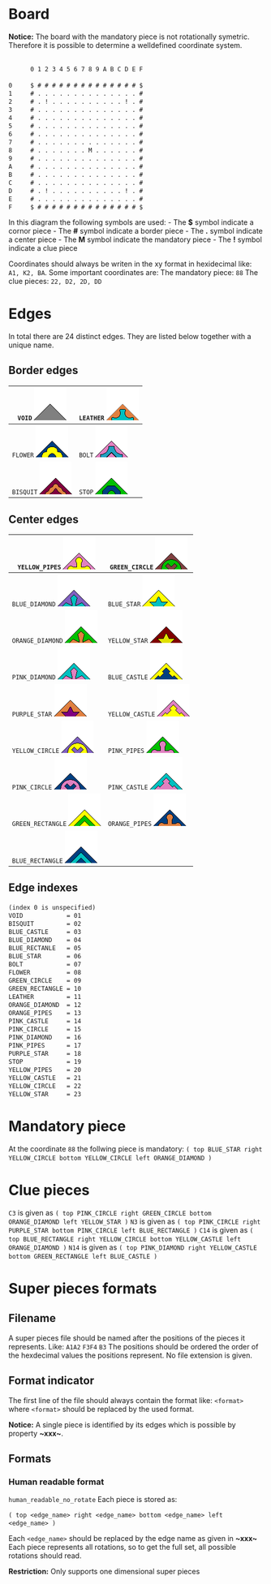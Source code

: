 # Board

**Notice:** The board with the mandatory piece is not rotationally symetric. Therefore it is possible to determine a welldefined  coordinate system.

```

      0 1 2 3 4 5 6 7 8 9 A B C D E F

0     $ # # # # # # # # # # # # # # $
1     # . . . . . . . . . . . . . . #
2     # . ! . . . . . . . . . . ! . #
3     # . . . . . . . . . . . . . . #
4     # . . . . . . . . . . . . . . #
5     # . . . . . . . . . . . . . . #
6     # . . . . . . . . . . . . . . #
7     # . . . . . . . . . . . . . . #
8     # . . . . . . . M . . . . . . #
9     # . . . . . . . . . . . . . . #
A     # . . . . . . . . . . . . . . #
B     # . . . . . . . . . . . . . . #
C     # . . . . . . . . . . . . . . #
D     # . ! . . . . . . . . . . ! . #
E     # . . . . . . . . . . . . . . #
F     $ # # # # # # # # # # # # # # $

```

In this diagram the following symbols are used:
	-  The **$** symbol indicate a cornor piece
	-  The **#** symbol indicate a border piece
	-  The **.** symbol indicate a center piece
	-  The **M** symbol indicate the mandatory piece
	-  The **!** symbol indicate a clue piece

Coordinates should always be writen in the xy format in hexidecimal like: `A1, K2, BA`.
Some important coordinates are:
The mandatory piece: `88`
The clue pieces: `22, D2, 2D, DD`

# Edges
In total there are 24 distinct edges. They are listed below together with a unique name.

## Border edges
| `VOID` ![img](./pieces_images/VOID.bmp)       | `LEATHER` ![img](./pieces_images/LEATHER.bmp) |
| --------------------------------------------- | --------------------------------------------- |
| `FLOWER` ![img](./pieces_images/FLOWER.bmp)   | `BOLT` ![img](./pieces_images/BOLT.bmp)       |
| `BISQUIT` ![img](./pieces_images/BISQUIT.bmp) | `STOP` ![img](./pieces_images/STOP.bmp)       |

## Center edges
| `YELLOW_PIPES` ![img](./pieces_images/YELLOW_PIPES.bmp)       | `GREEN_CIRCLE` ![img](./pieces_images/GREEN_CIRCLE.bmp)   |
| ------------------------------------------------------------- | --------------------------------------------------------- |
| `BLUE_DIAMOND` ![img](./pieces_images/BLUE_DIAMOND.bmp)       | `BLUE_STAR` ![img](./pieces_images/BLUE_STAR.bmp)         |
| `ORANGE_DIAMOND` ![img](./pieces_images/ORANGE_DIAMOND.bmp)   | `YELLOW_STAR` ![img](./pieces_images/YELLOW_STAR.bmp)     |
| `PINK_DIAMOND` ![img](./pieces_images/PINK_DIAMOND.bmp)       | `BLUE_CASTLE` ![img](./pieces_images/BLUE_CASTLE.bmp)     |
| `PURPLE_STAR` ![img](./pieces_images/PURPLE_STAR.bmp)         | `YELLOW_CASTLE` ![img](./pieces_images/YELLOW_CASTLE.bmp) |
| `YELLOW_CIRCLE` ![img](./pieces_images/YELLOW_CIRCLE.bmp)     | `PINK_PIPES` ![img](./pieces_images/PINK_PIPES.bmp)       |
| `PINK_CIRCLE` ![img](./pieces_images/PINK_CIRCLE.bmp)         | `PINK_CASTLE` ![img](./pieces_images/PINK_CASTLE.bmp)     |
| `GREEN_RECTANGLE` ![img](./pieces_images/GREEN_RECTANGLE.bmp) | `ORANGE_PIPES` ![img](./pieces_images/ORANGE_PIPES.bmp)   |
| `BLUE_RECTANGLE` ![img](./pieces_images/BLUE_RECTANGLE.bmp)   |                                                           |

## Edge indexes
```
(index 0 is unspecified)
VOID            = 01 
BISQUIT         = 02 
BLUE_CASTLE     = 03 
BLUE_DIAMOND    = 04 
BLUE_RECTANLE   = 05 
BLUE_STAR       = 06 
BOLT            = 07 
FLOWER          = 08 
GREEN_CIRCLE    = 09 
GREEN_RECTANGLE = 10 
LEATHER         = 11 
ORANGE_DIAMOND  = 12 
ORANGE_PIPES    = 13 
PINK_CASTLE     = 14 
PINK_CIRCLE     = 15 
PINK_DIAMOND    = 16 
PINK_PIPES      = 17 
PURPLE_STAR     = 18 
STOP            = 19 
YELLOW_PIPES    = 20 
YELLOW_CASTLE   = 21 
YELLOW_CIRCLE   = 22 
YELLOW_STAR     = 23 
```

# Mandatory piece
At the coordinate `88` the follwing piece is mandatory: `( top BLUE_STAR right YELLOW_CIRCLE bottom YELLOW_CIRCLE left ORANGE_DIAMOND )`

# Clue pieces
`C3` is given as `( top PINK_CIRCLE right GREEN_CIRCLE bottom ORANGE_DIAMOND left YELLOW_STAR )`
`N3` is given as `( top PINK_CIRCLE right PURPLE_STAR bottom PINK_CIRCLE left BLUE_RECTANGLE )`
`C14` is given as `( top BLUE_RECTANGLE right YELLOW_CIRCLE bottom YELLOW_CASTLE left ORANGE_DIAMOND )`
`N14` is given as `( top PINK_DIAMOND right YELLOW_CASTLE bottom GREEN_RECTANGLE left BLUE_CASTLE )`

# Super pieces formats

## Filename
A super pieces file should be named after the positions of the pieces it represents. Like:
`A1A2` `F3F4` `B3`
The positions should be ordered the order of the hexdecimal values the positions represent. No file extension is given.

## Format indicator
The first line of the file should always contain the format like:
``<format>`` where `<format>` should be replaced by the used format.

**Notice:** A single piece is identified by its edges which is possible by property **~xxx~**.

## Formats

### Human readable format
``human_readable_no_rotate``
Each piece is stored as: 
```
( top <edge_name> right <edge_name> bottom <edge_name> left <edge_name> )
```
Each `<edge_name>` should be replaced by the edge name as given in **~xxx~**
Each piece represents all rotations, so to get the full set, all possible rotations should read.

**Restriction:** Only supports one dimensional super pieces












